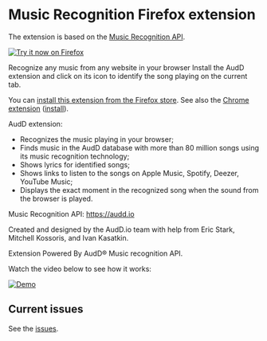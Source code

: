 # Music Recognition Firefox extension

The extension is based on the [Music Recognition API](https://audd.io).

<a target="_blank" href="https://audd.cc/firefox">![Try it now on Firefox](https://extensionworkshop.com/assets/img/documentation/publish/get-the-addon-178x60px.dad84b42.png "Click here to install this extension from the addons.mozilla.org")</a>

Recognize any music from any website in your browser
Install the AudD extension and click on its icon to identify the song playing on the current tab.

You can [install this extension from the Firefox store](https://audd.cc/firefox). See also the [Chrome extension](https://github.com/AudDMusic/chrome-extension) ([install](https://audd.cc/chrome)).

AudD extension:
- Recognizes the music playing in your browser;
- Finds music in the AudD database with more than 80 million songs using its music recognition technology;
- Shows lyrics for identified songs;
- Shows links to listen to the songs on Apple Music, Spotify, Deezer, YouTube Music;
- Displays the exact moment in the recognized song when the sound from the browser is played.

Music Recognition API: https://audd.io

Created and designed by the AudD.io team with help from Eric Stark, Mitchell Kossoris, and Ivan Kasatkin.

Extension Powered By AudD® Music recognition API.

Watch the video below to see how it works:

[![Demo](https://img.youtube.com/vi/xcASh3kdKp0/maxresdefault.jpg)](https://www.youtube.com/watch?v=xcASh3kdKp0)


## Current issues

See the [issues](https://github.com/AudDMusic/firefox-extension/issues).

